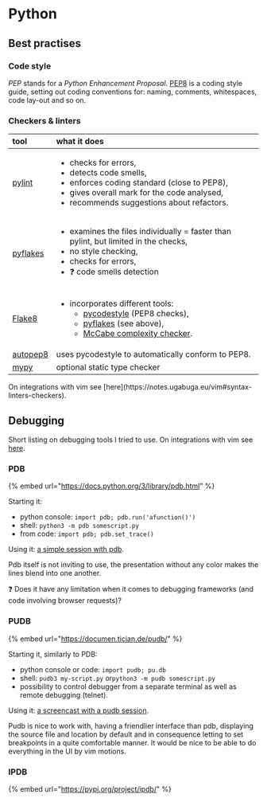 # Python

## Best practises

### Code style

_PEP_ stands for a _Python Enhancement Proposal_. [PEP8](https://www.python.org/dev/peps/pep-0008/) is a coding style guide, setting out coding conventions for: naming, comments, whitespaces, code lay-out and so on.

### Checkers & linters

<table>
  <thead>
    <tr>
      <th style="text-align:left">tool</th>
      <th style="text-align:left">what it does</th>
    </tr>
  </thead>
  <tbody>
    <tr>
      <td style="text-align:left"><a href="https://www.pylint.org/">pylint</a>
      </td>
      <td style="text-align:left">
        <p></p>
        <ul>
          <li>checks for errors,</li>
          <li>detects code smells,</li>
          <li>enforces coding standard (close to PEP8),</li>
          <li>gives overall mark for the code analysed,</li>
          <li>recommends suggestions about refactors.</li>
        </ul>
      </td>
    </tr>
    <tr>
      <td style="text-align:left"><a href="https://pypi.org/project/pyflakes/">pyflakes</a>
      </td>
      <td style="text-align:left">
        <p></p>
        <ul>
          <li>examines the files individually = faster than pylint, but limited in the
            checks,</li>
          <li>no style checking,</li>
          <li>checks for errors,</li>
          <li>&#x2753; code smells detection</li>
        </ul>
      </td>
    </tr>
    <tr>
      <td style="text-align:left"><a href="https://pypi.org/project/flake8/">Flake8</a>
      </td>
      <td style="text-align:left">
        <p></p>
        <ul>
          <li>incorporates different tools:
            <ul>
              <li><a href="https://pypi.org/project/pycodestyle/">pycodestyle</a> (PEP8 checks),</li>
              <li><a href="https://pypi.org/project/pyflakes/">pyflakes</a> (see above),</li>
              <li><a href="https://github.com/PyCQA/mccabe">McCabe complexity checker</a>.</li>
            </ul>
          </li>
        </ul>
      </td>
    </tr>
    <tr>
      <td style="text-align:left"><a href="https://github.com/hhatto/autopep8">autopep8</a>
      </td>
      <td style="text-align:left">uses pycodestyle to automatically conform to PEP8.</td>
    </tr>
    <tr>
      <td style="text-align:left"><a href="https://github.com/python/mypy">mypy</a>
      </td>
      <td style="text-align:left">optional static type checker</td>
    </tr>
  </tbody>
</table>On integrations with vim see [here](https://notes.ugabuga.eu/vim#syntax-linters-checkers).

## Debugging

Short listing on debugging tools I tried to use. On integrations with vim see [here](https://notes.ugabuga.eu/vim#debugging).

### PDB

{% embed url="https://docs.python.org/3/library/pdb.html" %}

Starting it:

* python console: `import pdb; pdb.run('afunction()')`
* shell: `python3 -m pdb somescript.py`
* from code: `import pdb; pdb.set_trace()`

Using it: [a simple session with pdb](https://realpython.com/python-debugging-pdb/).

Pdb itself is not inviting to use, the presentation without any color makes the lines blend into one another.

❓ Does it have any limitation when it comes to debugging frameworks \(and code involving browser requests\)?

### PUDB

{% embed url="https://documen.tician.de/pudb/" %}

Starting it, similarly to PDB:

* python console or code: `import pudb; pu.db`
* shell: `pudb3 my-script.py` or`python3 -m pudb somescript.py`
* possibility to control debugger from a separate terminal as well as remote debugging \(telnet\).

Using it: [a screencast with a pudb session](https://vimeo.com/5255125).

Pudb is nice to work with, having a friendlier interface than pdb, displaying the source file and location by default and in consequence letting to set breakpoints in a quite comfortable manner. It would be nice to be able to do everything in the UI by vim motions.

### IPDB

{% embed url="https://pypi.org/project/ipdb/" %}




